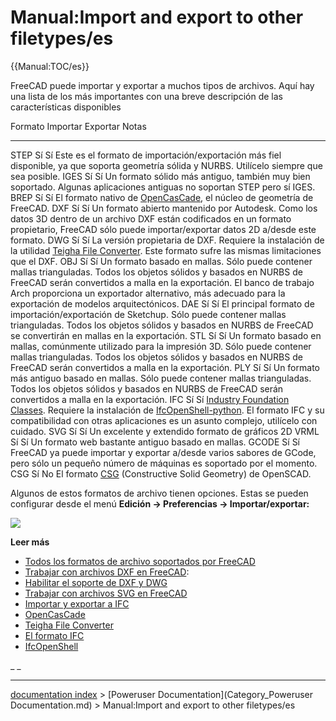 # Manual:Import and export to other filetypes/es
{{Manual:TOC/es}}

FreeCAD puede importar y exportar a muchos tipos de archivos. Aquí hay una lista de los más importantes con una breve descripción de las características disponibles

  Formato   Importar   Exportar   Notas
  --------- ---------- ---------- ---------------------------------------------------------------------------------------------------------------------------------------------------------------------------------------------------------------------------------------------------------------------------------------------------------
  STEP      Sí         Sí         Este es el formato de importación/exportación más fiel disponible, ya que soporta geometría sólida y NURBS. Utilícelo siempre que sea posible.
  IGES      Sí         Sí         Un formato sólido más antiguo, también muy bien soportado. Algunas aplicaciones antiguas no soportan STEP pero sí IGES.
  BREP      Sí         Sí         El formato nativo de [OpenCasCade](https://en.wikipedia.org/wiki/Open_Cascade_Technology), el núcleo de geometría de FreeCAD.
  DXF       Sí         Sí         Un formato abierto mantenido por Autodesk. Como los datos 3D dentro de un archivo DXF están codificados en un formato propietario, FreeCAD sólo puede importar/exportar datos 2D a/desde este formato.
  DWG       Sí         Sí         La versión propietaria de DXF. Requiere la instalación de la utilidad [Teigha File Converter](https://www.opendesign.com/guestfiles). Este formato sufre las mismas limitaciones que el DXF.
  OBJ       Sí         Sí         Un formato basado en mallas. Sólo puede contener mallas trianguladas. Todos los objetos sólidos y basados en NURBS de FreeCAD serán convertidos a malla en la exportación. El banco de trabajo Arch proporciona un exportador alternativo, más adecuado para la exportación de modelos arquitectónicos.
  DAE       Sí         Sí         El principal formato de importación/exportación de Sketchup. Sólo puede contener mallas trianguladas. Todos los objetos sólidos y basados en NURBS de FreeCAD se convertirán en mallas en la exportación.
  STL       Sí         Sí         Un formato basado en mallas, comúnmente utilizado para la impresión 3D. Sólo puede contener mallas trianguladas. Todos los objetos sólidos y basados en NURBS de FreeCAD serán convertidos a malla en la exportación.
  PLY       Sí         Sí         Un formato más antiguo basado en mallas. Sólo puede contener mallas trianguladas. Todos los objetos sólidos y basados en NURBS de FreeCAD serán convertidos a malla en la exportación.
  IFC       Sí         Sí         [Industry Foundation Classes](https://en.wikipedia.org/wiki/Industry_Foundation_Classes). Requiere la instalación de [IfcOpenShell-python](http://ifcopenshell.org/python). El formato IFC y su compatibilidad con otras aplicaciones es un asunto complejo, utilícelo con cuidado.
  SVG       Sí         Sí         Un excelente y extendido formato de gráficos 2D
  VRML      Sí         Sí         Un formato web bastante antiguo basado en mallas.
  GCODE     Sí         Sí         FreeCAD ya puede importar y exportar a/desde varios sabores de GCode, pero sólo un pequeño número de máquinas es soportado por el momento.
  CSG       Sí         No         El formato [CSG](https://en.wikipedia.org/wiki/Constructive_solid_geometry) (Constructive Solid Geometry) de OpenSCAD.

Algunos de estos formatos de archivo tienen opciones. Estas se pueden configurar desde el menú **Edición → Preferencias → Importar/exportar:**

![](images/Import_preferences.jpg )

**Leer más**


<div class="mw-translate-fuzzy">

-   [Todos los formatos de archivo soportados por FreeCAD](Import_Export/es.md)
-   [Trabajar con archivos DXF en FreeCAD](Draft_DXF/es.md):
-   [Habilitar el soporte de DXF y DWG](Dxf_Importer_Install/es.md)
-   [Trabajar con archivos SVG en FreeCAD](Draft_SVG/es.md)
-   [Importar y exportar a IFC](Arch_IFC/es.md)
-   [OpenCasCade](http://www.opencascade.com)
-   [Teigha File Converter](https://www.opendesign.com/guestfiles)
-   [El formato IFC](http://www.buildingsmart-tech.org/ifc/IFC4/final/html/index.htm)
-   [IfcOpenShell](http://ifcopenshell.org/)


</div>




_ _

---
[documentation index](../README.md) > [Poweruser Documentation](Category_Poweruser Documentation.md) > Manual:Import and export to other filetypes/es
